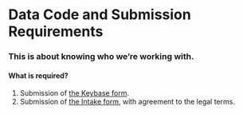# Data Code and Submission Requirements

### This is about knowing who we’re working with.

#### What is required?

1. Submission of [the Keybase form](https://drive.google.com/open?id=1wVxuP7n-yqDQ-LKiQWj0uABh7exlLNOl1r7WYz-CiXY).
2. Submission of [the Intake form](https://drive.google.com/open?id=13HiD4CNTq8DOlwQtbIw2CfSjjDlveBpwxr7LRtcKeIo), with agreement to the legal terms.


